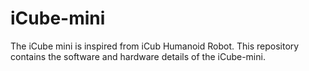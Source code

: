 # iCube-mini
The iCube mini is inspired from iCub Humanoid Robot. This repository contains the software and hardware details of the iCube-mini.
